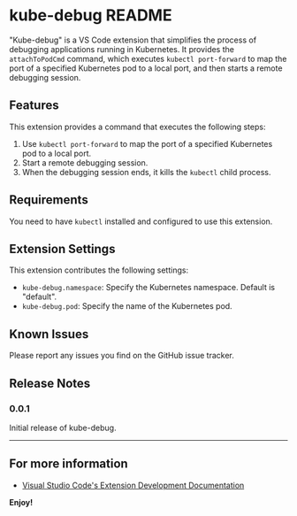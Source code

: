 # kube-debug README

"Kube-debug" is a VS Code extension that simplifies the process of debugging applications running in Kubernetes. It provides the `attachToPodCmd` command, which executes `kubectl port-forward` to map the port of a specified Kubernetes pod to a local port, and then starts a remote debugging session.

## Features

This extension provides a command that executes the following steps:

1. Use `kubectl port-forward` to map the port of a specified Kubernetes pod to a local port.
2. Start a remote debugging session.
3. When the debugging session ends, it kills the `kubectl` child process.


## Requirements

You need to have `kubectl` installed and configured to use this extension.

## Extension Settings

This extension contributes the following settings:

* `kube-debug.namespace`: Specify the Kubernetes namespace. Default is "default".
* `kube-debug.pod`: Specify the name of the Kubernetes pod.

## Known Issues

Please report any issues you find on the GitHub issue tracker.

## Release Notes

### 0.0.1

Initial release of kube-debug.

---

## For more information

* [Visual Studio Code's Extension Development Documentation](https://code.visualstudio.com/api)

**Enjoy!**